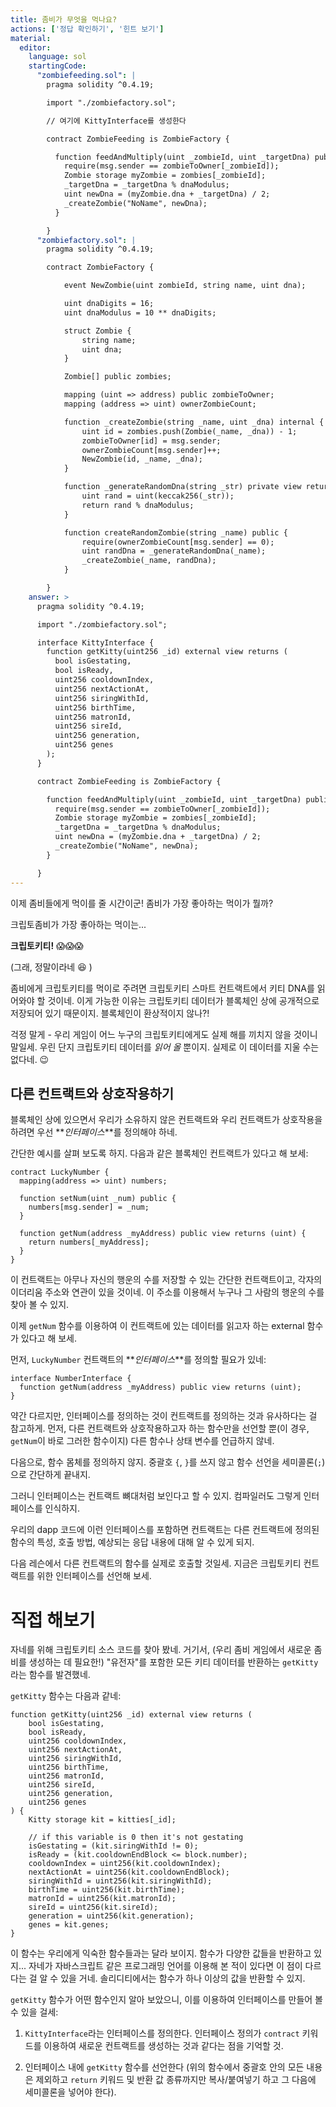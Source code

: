 ```yaml
---
title: 좀비가 무엇을 먹나요?
actions: ['정답 확인하기', '힌트 보기']
material:
  editor:
    language: sol
    startingCode:
      "zombiefeeding.sol": |
        pragma solidity ^0.4.19;

        import "./zombiefactory.sol";

        // 여기에 KittyInterface를 생성한다

        contract ZombieFeeding is ZombieFactory {

          function feedAndMultiply(uint _zombieId, uint _targetDna) public {
            require(msg.sender == zombieToOwner[_zombieId]);
            Zombie storage myZombie = zombies[_zombieId];
            _targetDna = _targetDna % dnaModulus;
            uint newDna = (myZombie.dna + _targetDna) / 2;
            _createZombie("NoName", newDna);
          }

        }
      "zombiefactory.sol": |
        pragma solidity ^0.4.19;

        contract ZombieFactory {

            event NewZombie(uint zombieId, string name, uint dna);

            uint dnaDigits = 16;
            uint dnaModulus = 10 ** dnaDigits;

            struct Zombie {
                string name;
                uint dna;
            }

            Zombie[] public zombies;

            mapping (uint => address) public zombieToOwner;
            mapping (address => uint) ownerZombieCount;

            function _createZombie(string _name, uint _dna) internal {
                uint id = zombies.push(Zombie(_name, _dna)) - 1;
                zombieToOwner[id] = msg.sender;
                ownerZombieCount[msg.sender]++;
                NewZombie(id, _name, _dna);
            }

            function _generateRandomDna(string _str) private view returns (uint) {
                uint rand = uint(keccak256(_str));
                return rand % dnaModulus;
            }

            function createRandomZombie(string _name) public {
                require(ownerZombieCount[msg.sender] == 0);
                uint randDna = _generateRandomDna(_name);
                _createZombie(_name, randDna);
            }

        }
    answer: >
      pragma solidity ^0.4.19;

      import "./zombiefactory.sol";

      interface KittyInterface {
        function getKitty(uint256 _id) external view returns (
          bool isGestating,
          bool isReady,
          uint256 cooldownIndex,
          uint256 nextActionAt,
          uint256 siringWithId,
          uint256 birthTime,
          uint256 matronId,
          uint256 sireId,
          uint256 generation,
          uint256 genes
        );
      }

      contract ZombieFeeding is ZombieFactory {

        function feedAndMultiply(uint _zombieId, uint _targetDna) public {
          require(msg.sender == zombieToOwner[_zombieId]);
          Zombie storage myZombie = zombies[_zombieId];
          _targetDna = _targetDna % dnaModulus;
          uint newDna = (myZombie.dna + _targetDna) / 2;
          _createZombie("NoName", newDna);
        }

      }
---
```


이제 좀비들에게 먹이를 줄 시간이군! 좀비가 가장 좋아하는 먹이가 뭘까? 

크립토좀비가 가장 좋아하는 먹이는... 

**크립토키티!** 😱😱😱

(그래, 정말이라네 😆 )

좀비에게 크립토키티를 먹이로 주려면 크립토키티 스마트 컨트랙트에서 키티 DNA를 읽어와야 할 것이네. 이게 가능한 이유는 크립토키티 데이터가 블록체인 상에 공개적으로 저장되어 있기 때문이지. 블록체인이 환상적이지 않나?! 

걱정 말게 - 우리 게임이 어느 누구의 크립토키티에게도 실제 해를 끼치지 않을 것이니 말일세. 우린 단지 크립토키티 데이터를 *읽어 올* 뿐이지. 실제로 이 데이터를 지울 수는 없다네. 😉 

## 다른 컨트랙트와 상호작용하기 

블록체인 상에 있으면서 우리가 소유하지 않은 컨트랙트와 우리 컨트랙트가 상호작용을 하려면 우선 **_인터페이스_**를 정의해야 하네. 

간단한 예시를 살펴 보도록 하지. 다음과 같은 블록체인 컨트랙트가 있다고 해 보세: 

```
contract LuckyNumber {
  mapping(address => uint) numbers;

  function setNum(uint _num) public {
    numbers[msg.sender] = _num;
  }

  function getNum(address _myAddress) public view returns (uint) {
    return numbers[_myAddress];
  }
}
```

이 컨트랙트는 아무나 자신의 행운의 수를 저장할 수 있는 간단한 컨트랙트이고, 각자의 이더리움 주소와 연관이 있을 것이네. 이 주소를 이용해서 누구나 그 사람의 행운의 수를 찾아 볼 수 있지. 

이제 `getNum` 함수를 이용하여 이 컨트랙트에 있는 데이터를 읽고자 하는 external 함수가 있다고 해 보세.

먼저, `LuckyNumber` 컨트랙트의 **_인터페이스_**를 정의할 필요가 있네: 

```
interface NumberInterface {
  function getNum(address _myAddress) public view returns (uint);
}
```

약간 다르지만, 인터페이스를 정의하는 것이 컨트랙트를 정의하는 것과 유사하다는 걸 참고하게. 먼저, 다른 컨트랙트와 상호작용하고자 하는 함수만을 선언할 뿐(이 경우, `getNum`이 바로 그러한 함수이지) 다른 함수나 상태 변수를 언급하지 않네. 

다음으로, 함수 몸체를 정의하지 않지. 중괄호 `{`, `}`를 쓰지 않고 함수 선언을 세미콜론(`;`)으로 간단하게 끝내지. 

그러니 인터페이스는 컨트랙트 뼈대처럼 보인다고 할 수 있지. 컴파일러도 그렇게 인터페이스를 인식하지.

우리의 dapp 코드에 이런 인터페이스를 포함하면 컨트랙트는 다른 컨트랙트에 정의된 함수의 특성, 호출 방법, 예상되는 응답 내용에 대해 알 수 있게 되지. 

다음 레슨에서 다른 컨트랙트의 함수를 실제로 호출할 것일세. 지금은 크립토키티 컨트랙트를 위한 인터페이스를 선언해 보세.  

# 직접 해보기

자네를 위해 크립토키티 소스 코드를 찾아 봤네. 거기서, (우리 좀비 게임에서 새로운 좀비를 생성하는 데 필요한!) "유전자"를 포함한 모든 키티 데이터를 반환하는 `getKitty`라는 함수를 발견했네.

`getKitty` 함수는 다음과 같네:

```
function getKitty(uint256 _id) external view returns (
    bool isGestating,
    bool isReady,
    uint256 cooldownIndex,
    uint256 nextActionAt,
    uint256 siringWithId,
    uint256 birthTime,
    uint256 matronId,
    uint256 sireId,
    uint256 generation,
    uint256 genes
) {
    Kitty storage kit = kitties[_id];

    // if this variable is 0 then it's not gestating
    isGestating = (kit.siringWithId != 0);
    isReady = (kit.cooldownEndBlock <= block.number);
    cooldownIndex = uint256(kit.cooldownIndex);
    nextActionAt = uint256(kit.cooldownEndBlock);
    siringWithId = uint256(kit.siringWithId);
    birthTime = uint256(kit.birthTime);
    matronId = uint256(kit.matronId);
    sireId = uint256(kit.sireId);
    generation = uint256(kit.generation);
    genes = kit.genes;
}
```

이 함수는 우리에게 익숙한 함수들과는 달라 보이지. 함수가 다양한 값들을 반환하고 있지... 자네가 자바스크립트 같은 프로그래밍 언어를 이용해 본 적이 있다면 이 점이 다르다는 걸 알 수 있을 거네. 솔리디티에서는 함수가 하나 이상의 값을 반환할 수 있지. 

`getKitty` 함수가 어떤 함수인지 알아 보았으니, 이를 이용하여 인터페이스를 만들어 볼 수 있을 걸세:

1. `KittyInterface`라는 인터페이스를 정의한다. 인터페이스 정의가 `contract` 키워드를 이용하여 새로운 컨트랙트를 생성하는 것과 같다는 점을 기억할 것. 

2. 인터페이스 내에 `getKitty` 함수를 선언한다 (위의 함수에서 중괄호 안의 모든 내용은 제외하고 `return` 키워드 및 반환 값 종류까지만 복사/붙여넣기 하고 그 다음에 세미콜론을 넣어야 한다).
